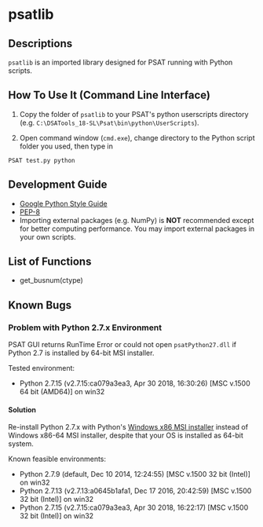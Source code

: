 # psatlib

## Descriptions
`psatlib` is an imported library designed for PSAT running with Python scripts.


## How To Use It (Command Line Interface)
1. Copy the folder of `psatlib` to your PSAT's python userscripts directory (e.g. `C:\DSATools_18-SL\Psat\bin\python\UserScripts`).

2. Open command window (`cmd.exe`), change directory to the Python script folder you used, then type in

```
PSAT test.py python
```


## Development Guide
* [Google Python Style Guide](https://google.github.io/styleguide/pyguide.html)
* [PEP-8](https://www.python.org/dev/peps/pep-0008/)
* Importing external packages (e.g. NumPy) is **NOT** recommended except for better computing performance. You may import external packages in your own scripts.


## List of Functions
* get_busnum(ctype)

## Known Bugs

### Problem with Python 2.7.x Environment
PSAT GUI returns RunTime Error or could not open `psatPython27.dll` if Python 2.7 is installed by 64-bit MSI installer.

Tested environment:
* Python 2.7.15 (v2.7.15:ca079a3ea3, Apr 30 2018, 16:30:26) [MSC v.1500 64 bit (AMD64)] on win32 

#### Solution
Re-install Python 2.7.x with Python's [Windows x86 MSI installer](https://www.python.org/ftp/python/2.7.15/python-2.7.15.msi) instead of Windows x86-64 MSI installer, despite that your OS is installed as 64-bit system.

Known feasible environments:
* Python 2.7.9 (default, Dec 10 2014, 12:24:55) [MSC v.1500 32 bit (Intel)] on win32 
* Python 2.7.13 (v2.7.13:a0645b1afa1, Dec 17 2016, 20:42:59) [MSC v.1500 32 bit (Intel)] on win32 
* Python 2.7.15 (v2.7.15:ca079a3ea3, Apr 30 2018, 16:22:17) [MSC v.1500 32 bit (Intel)] on win32 

